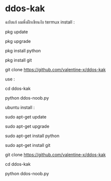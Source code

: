 # ddos-kak
ฉบับแก้ ผมพึ่งฝึกเขียนงับ
termux install :

pkg update

pkg upgrade

pkg install python 

pkg install git

git clone https://github.com/valentine-x/ddos-kak

use :

cd ddos-kak

python ddos-noob.py




ubuntu install :

sudo apt-get update

sudo apt-get upgrade

sudo apt-get install python

sudo apt-get install git

git clone https://github.com/valentine-x/ddos-kak

cd ddos-kak

python ddos-noob.py
